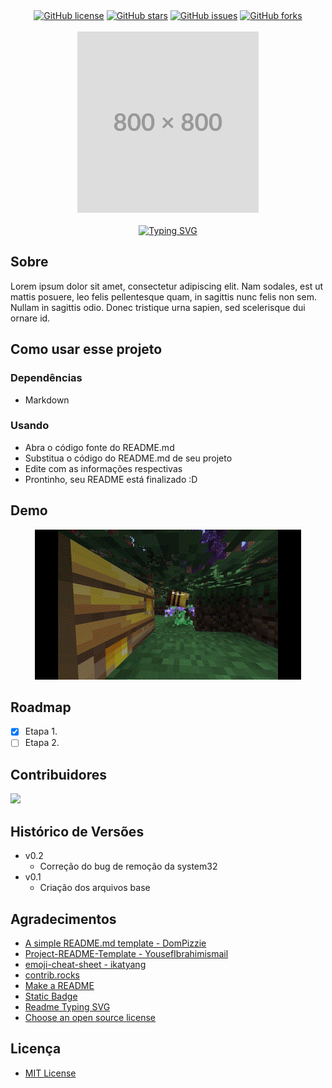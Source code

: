 <!--
* Badges
* https://shields.io/badges/static-badge
-->
<div align="center">
    <a href="https://github.com/gabrielcanali/readme-doc/blob/main/LICENSE.txt"><img alt="GitHub license" src="https://img.shields.io/github/license/gabrielcanali/readme-doc?color=ff69b4&style=for-the-badge"></a>
    <a href="https://github.com/gabrielcanali/readme-doc/stargazers"><img alt="GitHub stars" src="https://img.shields.io/github/stars/gabrielcanali/readme-doc?color=yellow&label=Project%20Stars&style=for-the-badge"></a>
    <a href="https://github.com/gabrielcanali/readme-doc/issues"><img alt="GitHub issues" src="https://img.shields.io/github/issues/gabrielcanali/readme-doc?color=brightgreen&label=issues&style=for-the-badge"></a>
    <a href="https://github.com/gabrielcanali/readme-doc/network"><img alt="GitHub forks" src="https://img.shields.io/github/forks/gabrielcanali/readme-doc?color=9cf&label=forks&style=for-the-badge"></a>
</div>

<br>

<!--
* Logo do projeto
* 
-->
<div align="center">
    <a href="https://github.com/gabrielcanali" target="_blank">
        <img src="https://raw.githubusercontent.com/gabrielcanali/readme-doc/874b3bca2e4c10e7426d5e0bc28361a019f69963/images/placeholder.svg" 
        alt="Logo" width="290" height="290">
    </a>
</div>

<br>

<!--
* Título do projeto
* https://readme-typing-svg.demolab.com/demo/
-->
<div align="center">
  <a href="https://git.io/typing-svg">
    <img src="https://readme-typing-svg.demolab.com?font=Fira+Code&pause=1000&center=true&width=155&lines=Project+title" alt="Typing SVG" />
  </a>
</div>

<!--
* Breve resumo sobre o projeto
-->

## Sobre

Lorem ipsum dolor sit amet, consectetur adipiscing elit. Nam sodales, est ut mattis posuere, leo felis pellentesque quam, in sagittis nunc felis non sem. Nullam in sagittis odio. Donec tristique urna sapien, sed scelerisque dui ornare id. 

<!--
* Passo a passo de como configurar o projeto
-->

## Como usar esse projeto

### Dependências

- Markdown

### Usando

- Abra o código fonte do README.md
- Substitua o código do README.md de seu projeto
- Edite com as informações respectivas
- Prontinho, seu README está finalizado :D

<!--
* GIF/Imagem/Vídeo de exemplo demonstrando o projeto
-->

## Demo
<div align="center">
    <img alt="demo" src="https://github.com/gabrielcanali/readme-doc/blob/master/images/example-gif.gif?raw=true">
</div>

<!--
* Checklist do projeto
* (Opcional - Caso o projeto conte com várias etapas)
-->

## Roadmap
- [x] Etapa 1.
- [ ] Etapa 2.

<!--
* Apoiadores/Contribuidores do projeto
-->

## Contribuidores 

<a href="https://github.com/gabrielcanali/readme-doc/graphs/contributors">
  <img src="https://contrib.rocks/image?repo=gabrielcanali/readme-doc" />
</a>

<!--
* Histórico de versões
* Pode conter links para os commits e entre outros
-->

## Histórico de Versões 

- v0.2
  - Correção do bug de remoção da system32
- v0.1
  - Criação dos arquivos base

<!--
* Agradecimentos
* Inspirações, trechos de códigos e etc
-->

## Agradecimentos

- [A simple README.md template - DomPizzie](https://gist.github.com/DomPizzie/7a5ff55ffa9081f2de27c315f5018afc)
- [Project-README-Template - YousefIbrahimismail](https://github.com/YousefIbrahimismail/Project-README-Template)
- [emoji-cheat-sheet - ikatyang](https://github.com/ikatyang/emoji-cheat-sheet)
- [contrib.rocks](https://contrib.rocks/preview)
- [Make a README](https://www.makeareadme.com/)
- [Static Badge](https://shields.io/badges/static-badge)
- [Readme Typing SVG](https://readme-typing-svg.demolab.com/demo/)
- [Choose an open source license](https://choosealicense.com/)


<!--
* Link para a licença do projeto
-->

## Licença

- [MIT License](./LICENSE.txt)
